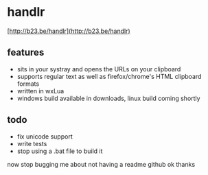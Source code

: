 # handlr
[http://b23.be/handlr](http://b23.be/handlr)

## features

- sits in your systray and opens the URLs on your clipboard
- supports regular text as well as firefox/chrome's HTML clipboard formats
- written in wxLua
- windows build available in downloads, linux build coming shortly

## todo

- fix unicode support
- write tests
- stop using a .bat file to build it

now stop bugging me about not having a readme github ok thanks